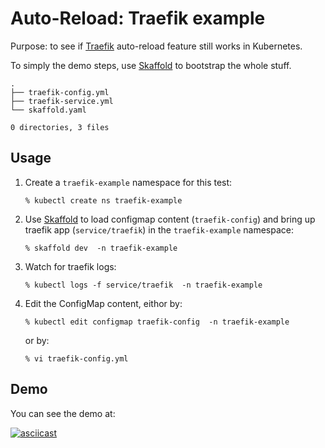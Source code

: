 # Auto-Reload: Traefik example

Purpose: to see if [Traefik](https://traefik.io/) auto-reload feature still works in Kubernetes.


To simply the demo steps, use [Skaffold](https://skaffold.dev/) to bootstrap the whole stuff.

```
.
├── traefik-config.yml
├── traefik-service.yml
└── skaffold.yaml

0 directories, 3 files
```


## Usage

1. Create a `traefik-example` namespace for this test:

   ```
   % kubectl create ns traefik-example
   ```

2. Use [Skaffold](https://skaffold.dev/) to load configmap content (`traefik-config`) and bring up traefik app (`service/traefik`) in the `traefik-example` namespace:

   ```
   % skaffold dev  -n traefik-example
   ```

3. Watch for traefik logs:

   ```
   % kubectl logs -f service/traefik  -n traefik-example
   ```

4. Edit the ConfigMap content, eithor by:

   ```
   % kubectl edit configmap traefik-config  -n traefik-example
   ```

   or by:

   ```
   % vi traefik-config.yml
   ```


## Demo

You can see the demo at:

[![asciicast](https://asciinema.org/a/251179.svg)](https://asciinema.org/a/251179)